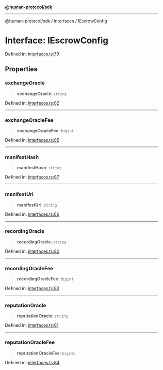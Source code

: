 [**@human-protocol/sdk**](../../README.md)

***

[@human-protocol/sdk](../../modules.md) / [interfaces](../README.md) / IEscrowConfig

# Interface: IEscrowConfig

Defined in: [interfaces.ts:79](https://github.com/humanprotocol/human-protocol/blob/36a82d86df8ff0c729bd9c2ab3a0bb0641086da4/packages/sdk/typescript/human-protocol-sdk/src/interfaces.ts#L79)

## Properties

### exchangeOracle

> **exchangeOracle**: `string`

Defined in: [interfaces.ts:82](https://github.com/humanprotocol/human-protocol/blob/36a82d86df8ff0c729bd9c2ab3a0bb0641086da4/packages/sdk/typescript/human-protocol-sdk/src/interfaces.ts#L82)

***

### exchangeOracleFee

> **exchangeOracleFee**: `bigint`

Defined in: [interfaces.ts:85](https://github.com/humanprotocol/human-protocol/blob/36a82d86df8ff0c729bd9c2ab3a0bb0641086da4/packages/sdk/typescript/human-protocol-sdk/src/interfaces.ts#L85)

***

### manifestHash

> **manifestHash**: `string`

Defined in: [interfaces.ts:87](https://github.com/humanprotocol/human-protocol/blob/36a82d86df8ff0c729bd9c2ab3a0bb0641086da4/packages/sdk/typescript/human-protocol-sdk/src/interfaces.ts#L87)

***

### manifestUrl

> **manifestUrl**: `string`

Defined in: [interfaces.ts:86](https://github.com/humanprotocol/human-protocol/blob/36a82d86df8ff0c729bd9c2ab3a0bb0641086da4/packages/sdk/typescript/human-protocol-sdk/src/interfaces.ts#L86)

***

### recordingOracle

> **recordingOracle**: `string`

Defined in: [interfaces.ts:80](https://github.com/humanprotocol/human-protocol/blob/36a82d86df8ff0c729bd9c2ab3a0bb0641086da4/packages/sdk/typescript/human-protocol-sdk/src/interfaces.ts#L80)

***

### recordingOracleFee

> **recordingOracleFee**: `bigint`

Defined in: [interfaces.ts:83](https://github.com/humanprotocol/human-protocol/blob/36a82d86df8ff0c729bd9c2ab3a0bb0641086da4/packages/sdk/typescript/human-protocol-sdk/src/interfaces.ts#L83)

***

### reputationOracle

> **reputationOracle**: `string`

Defined in: [interfaces.ts:81](https://github.com/humanprotocol/human-protocol/blob/36a82d86df8ff0c729bd9c2ab3a0bb0641086da4/packages/sdk/typescript/human-protocol-sdk/src/interfaces.ts#L81)

***

### reputationOracleFee

> **reputationOracleFee**: `bigint`

Defined in: [interfaces.ts:84](https://github.com/humanprotocol/human-protocol/blob/36a82d86df8ff0c729bd9c2ab3a0bb0641086da4/packages/sdk/typescript/human-protocol-sdk/src/interfaces.ts#L84)
